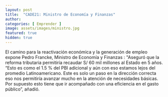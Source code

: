 ```yaml
---
layout: post
title:  "CADE21: Ministro de Economía y Finanzas" 
author: 
categories: [ Emprender ]
image: assets/images/ministro.jpg
featured: true
hidden: true
---
```

El camino para la reactivación económica y la generación de empleo expone Pedro Francke, Ministro de Economía y Finanzas : "Aseguró que la reforma tributaria permitiría recaudar S/ 60 mil millones al Estado en 5 años. “Esto es como el 1.5 % del PBI adicional y aún con eso estamos lejos del promedio Latinoamericano. Este es solo un paso en la dirección correcta eso nos permitiría avanzar mucho en la atención de necesidades básicas. Por supuesto esto tiene que ir acompañado con una eficiencia en el gasto público”, añadió.




<!-- #### So how do we do spoilers?

```html
<span class="spoiler">My hidden paragraph here.</span>
``` -->
